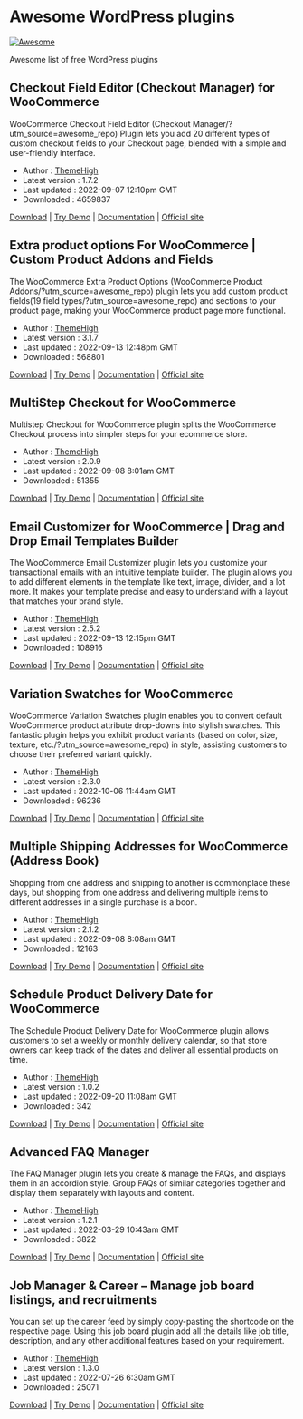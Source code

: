 # Awesome WordPress plugins
[![Awesome](https://awesome.re/badge-flat2.svg)](https://awesome.re)

Awesome list of free WordPress plugins

## Checkout Field Editor (Checkout Manager) for WooCommerce
WooCommerce Checkout Field Editor (Checkout Manager/?utm_source=awesome_repo) Plugin lets you add 20 different types of custom checkout fields to your Checkout page, blended with a simple and user-friendly interface.

 - Author : [ThemeHigh](https://www.themehigh.com/?utm_source=awesome_repo)
 - Latest version : 1.7.2
 - Last updated : 2022-09-07 12:10pm GMT
 - Downloaded : 4659837

[Download](https://wordpress.org/plugins/woo-checkout-field-editor-pro/?utm_source=awesome_repo) | [Try Demo](https://flydemos.com/wcfe/?utm_source=awesome_repo) | [Documentation](https://www.themehigh.com/docs/category/checkout-field-editor-for-woocommerce/?utm_source=awesome_repo) | [Official site](https://www.themehigh.com/product/woocommerce-checkout-field-editor-pro/?utm_source=awesome_repo)

## Extra product options For WooCommerce | Custom Product Addons and Fields
The WooCommerce Extra Product Options (WooCommerce Product Addons/?utm_source=awesome_repo) plugin lets you add custom product fields(19 field types/?utm_source=awesome_repo) and sections to your product page, making your WooCommerce product page more functional.

 - Author : [ThemeHigh](https://www.themehigh.com/?utm_source=awesome_repo)
 - Latest version : 3.1.7
 - Last updated : 2022-09-13 12:48pm GMT
 - Downloaded : 568801

[Download](https://wordpress.org/plugins/woo-extra-product-options/?utm_source=awesome_repo) | [Try Demo](https://flydemos.com/wepo/?utm_source=awesome_repo) | [Documentation](https://www.themehigh.com/docs/category/extra-product-option-for-woocommerce/?utm_source=awesome_repo) | [Official site](https://www.themehigh.com/product/woocommerce-extra-product-options/?utm_source=awesome_repo)

## MultiStep Checkout for WooCommerce
Multistep Checkout for WooCommerce plugin splits the WooCommerce Checkout process into simpler steps for your ecommerce store.

 - Author : [ThemeHigh](https://www.themehigh.com/?utm_source=awesome_repo)
 - Latest version : 2.0.9
 - Last updated : 2022-09-08 8:01am GMT
 - Downloaded : 51355

[Download](https://wordpress.org/plugins/woo-multistep-checkout/?utm_source=awesome_repo) | [Try Demo](https://flydemos.com/wmsc/?utm_source=awesome_repo) | [Documentation](https://www.themehigh.com/docs/category/multi-step-checkout-for-woocommerce/?utm_source=awesome_repo) | [Official site](https://www.themehigh.com/product/woocommerce-multi-step-checkout/?utm_source=awesome_repo)

## Email Customizer for WooCommerce | Drag and Drop Email Templates Builder
The WooCommerce Email Customizer plugin lets you customize your transactional emails with an intuitive template builder. The plugin allows you to add different elements in the template like text, image, divider, and a lot more. It makes your template precise and easy to understand with a layout that matches your brand style.

 - Author : [ThemeHigh](https://www.themehigh.com/?utm_source=awesome_repo)
 - Latest version : 2.5.2
 - Last updated : 2022-09-13 12:15pm GMT
 - Downloaded : 108916

[Download](https://wordpress.org/plugins/email-customizer-for-woocommerce/?utm_source=awesome_repo) | [Try Demo](https://flydemos.com/wecm/?utm_source=awesome_repo) | [Documentation](https://www.themehigh.com/docs/category/email-customizer-for-woocommerce/?utm_source=awesome_repo) | [Official site](https://www.themehigh.com/product/woocommerce-email-customizer/?utm_source=awesome_repo)

## Variation Swatches for WooCommerce
WooCommerce Variation Swatches plugin enables you to convert default WooCommerce product attribute drop-downs into stylish swatches. This fantastic plugin helps you exhibit product variants (based on color, size, texture, etc./?utm_source=awesome_repo) in style, assisting customers to choose their preferred variant quickly.

 - Author : [ThemeHigh](https://www.themehigh.com/?utm_source=awesome_repo)
 - Latest version : 2.3.0
 - Last updated : 2022-10-06 11:44am GMT
 - Downloaded : 96236

[Download](https://wordpress.org/plugins/product-variation-swatches-for-woocommerce/?utm_source=awesome_repo) | [Try Demo](https://flydemos.com/wpvs/?utm_source=awesome_repo) | [Documentation](https://www.themehigh.com/docs/category/variation-swatches-for-woocommerce/?utm_source=awesome_repo) | [Official site](https://www.themehigh.com/product/woocommerce-product-variation-swatches/?utm_source=awesome_repo)

## Multiple Shipping Addresses for WooCommerce (Address Book)
Shopping from one address and shipping to another is commonplace these days, but shopping from one address and delivering multiple items to different addresses in a single purchase is a boon.

 - Author : [ThemeHigh](https://www.themehigh.com/?utm_source=awesome_repo)
 - Latest version : 2.1.2
 - Last updated : 2022-09-08 8:08am GMT
 - Downloaded : 12163

[Download](https://wordpress.org/plugins/themehigh-multiple-addresses/?utm_source=awesome_repo) | [Try Demo](https://flydemos.com/wmap/?utm_source=awesome_repo) | [Documentation](https://www.themehigh.com/docs/category/multiple-shipping-addresses-for-woocommerce/?utm_source=awesome_repo) | [Official site](https://www.themehigh.com/product/woocommerce-multiple-addresses-pro/?utm_source=awesome_repo)

## Schedule Product Delivery Date for WooCommerce
The Schedule Product Delivery Date for WooCommerce plugin allows customers to set a weekly or monthly delivery calendar, so that store owners can keep track of the dates and deliver all essential products on time.

 - Author : [ThemeHigh](https://www.themehigh.com/?utm_source=awesome_repo)
 - Latest version : 1.0.2
 - Last updated : 2022-09-20 11:08am GMT
 - Downloaded : 342

[Download](https://wordpress.org/plugins/schedule-product-delivery-date-for-woocommerce/?utm_source=awesome_repo) | [Try Demo](https://flydemos.com/sd/?utm_source=awesome_repo) | [Documentation](https://www.themehigh.com/docs/category/scheduled-delivery-for-woocommerce/?utm_source=awesome_repo) | [Official site](https://www.themehigh.com/product/schedule-delivery-for-woocommerce/?utm_source=awesome_repo)

## Advanced FAQ Manager
The FAQ Manager plugin lets you create & manage the FAQs, and displays them in an accordion style. Group FAQs of similar categories together and display them separately with layouts and content.

 - Author : [ThemeHigh](https://www.themehigh.com/?utm_source=awesome_repo)
 - Latest version : 1.2.1
 - Last updated : 2022-03-29 10:43am GMT
 - Downloaded : 3822

[Download](https://wordpress.org/plugins/advanced-faq-manager/?utm_source=awesome_repo) | [Try Demo](https://flydemos.com/faq/?utm_source=awesome_repo) | [Documentation](https://www.themehigh.com/docs/category/advanced-faq-manager/?utm_source=awesome_repo) | [Official site](https://www.themehigh.com/product/advanced-faq-manager/?utm_source=awesome_repo)

## Job Manager &amp; Career &#8211; Manage job board listings, and recruitments
You can set up the career feed by simply copy-pasting the shortcode on the respective page. Using this job board plugin add all the details like job title, description, and any other additional features based on your requirement.

 - Author : [ThemeHigh](https://www.themehigh.com/?utm_source=awesome_repo)
 - Latest version : 1.3.0
 - Last updated : 2022-07-26 6:30am GMT
 - Downloaded : 25071
 
[Download](https://wordpress.org/plugins/job-manager-career/?utm_source=awesome_repo) | [Try Demo](https://flydemos.com/thjm/?utm_source=awesome_repo) | [Documentation](https://www.themehigh.com/docs/category/job-manager-career/?utm_source=awesome_repo) | [Official site](https://www.themehigh.com/product/job-manager-career/?utm_source=awesome_repo)